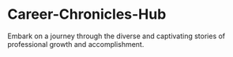 # Career-Chronicles-Hub
Embark on a journey through the diverse and captivating stories of professional growth and accomplishment.
